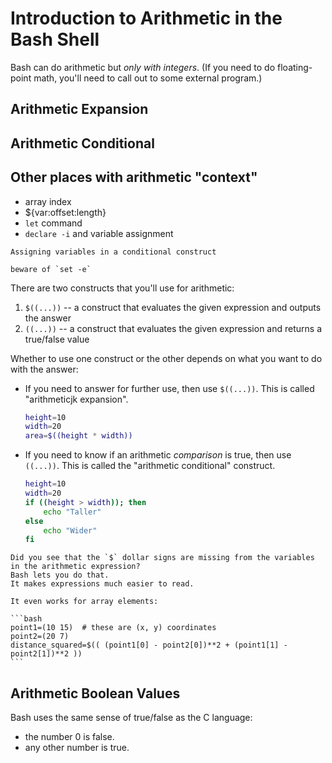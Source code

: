 # Introduction to Arithmetic in the Bash Shell

Bash can do arithmetic but _only with integers_.
(If you need to do floating-point math, you'll need to call out to some external program.)

## Arithmetic Expansion

## Arithmetic Conditional

## Other places with arithmetic "context"

- array index
- ${var:offset:length}
- `let` command
- `declare -i` and variable assignment



~~~~exercism/caution
Assigning variables in a conditional construct

beware of `set -e`
~~~~

<!-- ------------------------------------------------------------ -->

There are two constructs that you'll use for arithmetic:

1. `$((...))` -- a construct that evaluates the given expression and outputs the answer
1. `((...))` -- a construct that evaluates the given expression and returns a true/false value

Whether to use one construct or the other depends on what you want to do with the answer:

* If you need to answer for further use, then use `$((...))`.
  This is called "arithmeticjk expansion".

  ```bash
  height=10
  width=20
  area=$((height * width))
  ```

* If you need to know if an arithmetic _comparison_ is true, then use `((...))`.
  This is called the "arithmetic conditional" construct.

  ```bash
  height=10
  width=20
  if ((height > width)); then
      echo "Taller"
  else
      echo "Wider"
  fi
  ```

~~~~exercism/note
Did you see that the `$` dollar signs are missing from the variables in the arithmetic expression?
Bash lets you do that.
It makes expressions much easier to read.

It even works for array elements:

```bash
point1=(10 15)  # these are (x, y) coordinates
point2=(20 7)
distance_squared=$(( (point1[0] - point2[0])**2 + (point1[1] - point2[1])**2 ))
```
~~~~

## Arithmetic Boolean Values

Bash uses the same sense of true/false as the C language:

* the number 0 is false.
* any other number is true.


